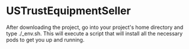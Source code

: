 # USTrustEquipmentSeller
After downloading the project, go into your project's home directory and type ./_env.sh. This will execute a script that will install all the necessary pods to get you up and running.
